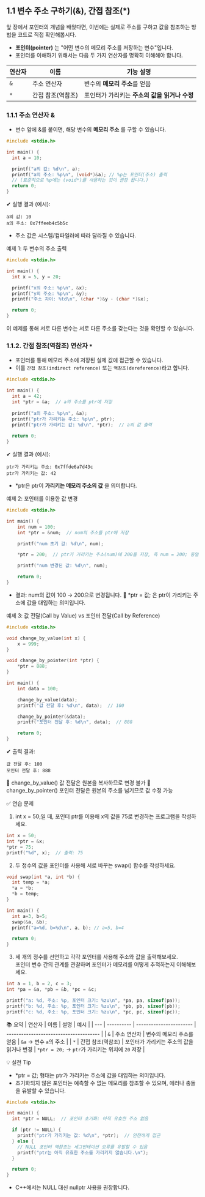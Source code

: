 ## 1.1 변수 주소 구하기(&), 간접 참조(*)     
 앞 장에서 포인터의 개념을 배웠다면, 이번에는 실제로 주소를 구하고 값을 참조하는 방법을 코드로 직접 확인해봅시다.
* **포인터(pointer)** 는 "어떤 변수의 메모리 주소를 저장하는 변수"입니다.
* 포인터를 이해하기 위해서는 다음 두 가지 연산자를 명확히 이해해야 합니다.

| 연산자 | 이름         | 기능 설명                             |
| --- | --------------- | ------------------------------------- |
| `&` | 주소 연산자      | 변수의 **메모리 주소**를 얻음          |
| `*` | 간접 참조(역참조) | 포인터가 가리키는 **주소의 값을 읽거나 수정** |

### 1.1.1 주소 연산자 &  
* 변수 앞에 &를 붙이면, 해당 변수의 **메모리 주소** 를 구할 수 있습니다.
```c
#include <stdio.h>

int main() {
  int a = 10;

  printf("a의 값: %d\n", a);
  printf("a의 주소: %p\n", (void*)&a); // %p는 포인터(주소) 출력
  // (표준적으로 %p에는 (void*)를 사용하는 것이 권장 됩니다.)
  return 0;
}
```
✔ 실행 결과 (예시):
```text
a의 값: 10
a의 주소: 0x7ffeeb4c5b5c
```
  * 주소 값은 시스템/컴파일러에 따라 달라질 수 있습니다.

예제 1: 두 변수의 주소 출력
```c
#include <stdio.h>

int main() {
  int x = 5, y = 20;

  printf("x의 주소: %p\n", &x);
  printf("y의 주소: %p\n", &y);
  printf("주소 차이: %td\n", (char *)&y - (char *)&x);

  return 0;
}
```  
이 예제를 통해 서로 다른 변수는 서로 다른 주소를 갖는다는 것을 확인할 수 있습니다.

### 1.1.2. 간접 참조(역참조) 연산자 `*`
* 포인터를 통해 메모리 주소에 저장된 실제 값에 접근할 수 있습니다.
* 이를 `간접 참조(indirect reference)` 또는 `역참조(dereference)`라고 합니다.
```c
#include <stdio.h>

int main() {
  int a = 42;
  int *ptr = &a;  // a의 주소를 ptr에 저장
  
  printf("a의 주소: %p\n", &a);
  printf("ptr가 가리키는 주소: %p\n", ptr);
  printf("ptr가 가리키는 값: %d\n", *ptr);  // a의 값 출력
  
  return 0;
}
```
✔ 실행 결과 (예시):
```text
ptr가 가리키는 주소: 0x7ffde6a7d43c
ptr가 가리키는 값: 42
```
* *ptr은 ptr이 **가리키는 메모리 주소의 값** 을 의미합니다.

예제 2: 포인터를 이용한 값 변경
```c
#include <stdio.h>

int main() {
    int num = 100;
    int *ptr = &num;  // num의 주소를 ptr에 저장

    printf("num 초기 값: %d\n", num);

    *ptr = 200;  // ptr가 가리키는 주소(num)에 200을 저장, 즉 num = 200; 동일한 효과

    printf("num 변경된 값: %d\n", num);

    return 0;
}
```
* 결과: num의 값이 100 → 200으로 변경됩니다.
📌 *ptr = 값; 은 ptr이 가리키는 주소에 값을 대입하는 의미입니다.

예제 3: 값 전달(Call by Value) vs 포인터 전달(Call by Reference)
```c
#include <stdio.h>

void change_by_value(int x) {
    x = 999;
}

void change_by_pointer(int *ptr) {
    *ptr = 888;
}

int main() {
    int data = 100;

    change_by_value(data);
    printf("값 전달 후: %d\n", data);  // 100

    change_by_pointer(&data);
    printf("포인터 전달 후: %d\n", data);  // 888

    return 0;
}
```
✔ 출력 결과:
```text
값 전달 후: 100
포인터 전달 후: 888
```
📌 change_by_value() 값 전달은 원본을 복사하므로 변경 불가
📌 change_by_pointer() 포인터 전달은 원본의 주소를 넘기므로 값 수정 가능

✅ 연습 문제

1. int x = 50;일 때, 포인터 ptr를 이용해 x의 값을 75로 변경하는 프로그램을 작성하세요.
```c
int x = 50;
int *ptr = &x;
*ptr = 75;
printf("%d", x);  // 출력: 75
```
2. 두 정수의 값을 포인터를 사용해 서로 바꾸는 swap() 함수를 작성하세요.
```c
void swap(int *a, int *b) {
  int temp = *a;
  *a = *b;
  *b = temp;
}

int main() {
  int a=3, b=5;
  swap(&a, &b);
  printf("a=%d, b=%d\n", a, b); // a=5, b=4

  return 0;
}
```

3. 세 개의 정수를 선언하고 각각 포인터를 사용해 주소와 값을 출력해보세요.  
   포인터 변수 간의 관계를 관찰하며 포인터가 메모리를 어떻게 추적하는지 이해해보세요.
```c
int a = 1, b = 2, c = 3;
int *pa = &a, *pb = &b, *pc = &c;

printf("a: %d, 주소: %p, 포인터 크기: %zu\n", *pa, pa, sizeof(pa));
printf("b: %d, 주소: %p, 포인터 크기: %zu\n", *pb, pb, sizeof(pb));
printf("c: %d, 주소: %p, 포인터 크기: %zu\n", *pc, pc, sizeof(pc));
```

📚 요약
| 연산자 | 이름         | 설명                      | 예시                                     |
| --- | ---------- | ----------------------- | -------------------------------------- |
| `&` | 주소 연산자     | 변수의 메모리 주소를 얻음          | `&a` → 변수 `a`의 주소                      |
| `*` | 간접 참조(역참조) | 포인터가 가리키는 주소의 값을 읽거나 변경 | `*ptr = 20;` → `ptr`가 가리키는 위치에 `20` 저장 |

💡 실전 Tip
* *ptr = 값; 형태는 ptr가 가리키는 주소에 값을 대입하는 의미입니다.
* 초기화되지 않은 포인터는 예측할 수 없는 메모리를 참조할 수 있으며, 에러나 충돌을 유발할 수 있습니다.
  
```c
#include <stdio.h>

int main() {
  int *ptr = NULL;  // 포인터 초기화: 아직 유효한 주소 없음

  if (ptr != NULL) {
    printf("ptr가 가리키는 값: %d\n", *ptr);  // 안전하게 접근
  } else {
    // NULL 포인터 역참조는 세그먼테이션 오류를 유발할 수 있음    
    printf("ptr는 아직 유효한 주소를 가리키지 않습니다.\n");
  }

  return 0;
}
```
* C++에서는 NULL 대신 nullptr 사용을 권장합니다.
